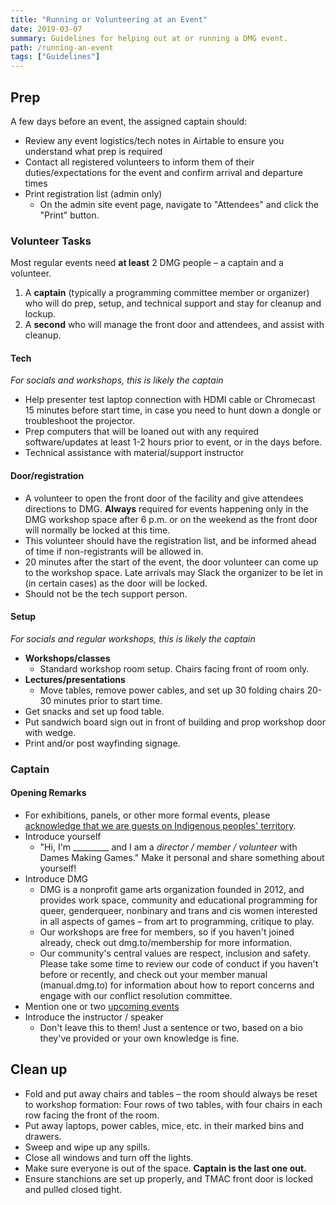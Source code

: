 ```yaml
---
title: "Running or Volunteering at an Event"
date: 2019-03-07
summary: Guidelines for helping out at or running a DMG event.
path: /running-an-event
tags: ["Guidelines"]
---
```


## Prep

A few days before an event, the assigned captain should:

- Review any event logistics/tech notes in Airtable to ensure you understand what prep is required
- Contact all registered volunteers to inform them of their duties/expectations for the event and confirm arrival and departure times
- Print registration list \(admin only\)
  - On the admin site event page, navigate to "Attendees" and click the "Print" button.

### Volunteer Tasks

Most regular events need **at least** 2 DMG people – a captain and a volunteer.

1. A **captain** \(typically a programming committee member or organizer\) who will do prep, setup, and technical support and stay for cleanup and lockup.
2. A **second** who will manage the front door and attendees, and assist with cleanup.

#### **Tech**

_For socials and workshops, this is likely the captain_

- Help presenter test laptop connection with HDMI cable or Chromecast 15 minutes before start time, in case you need to hunt down a dongle or troubleshoot the projector.
- Prep computers that will be loaned out with any required software/updates at least 1-2 hours prior to event, or in the days before.
- Technical assistance with material/support instructor

#### **Door/registration**

- A volunteer to open the front door of the facility and give attendees directions to DMG. **Always** required for events happening only in the DMG workshop space after 6 p.m. or on the weekend as the front door will normally be locked at this time.
- This volunteer should have the registration list, and be informed ahead of time if non-registrants will be allowed in.
- 20 minutes after the start of the event, the door volunteer can come up to the workshop space. Late arrivals may Slack the organizer to be let in \(in certain cases\) as the door will be locked.
- Should not be the tech support person.

#### **Setup**

_For socials and regular workshops, this is likely the captain_

- **Workshops/classes**
  - Standard workshop room setup. Chairs facing front of room only.
- **Lectures/presentations**
  - Move tables, remove power cables, and set up 30 folding chairs 20-30 minutes prior to start time.
- Get snacks and set up food table.
- Put sandwich board sign out in front of building and prop workshop door with wedge.
- Print and/or post wayfinding signage.

### Captain

#### Opening Remarks

- For exhibitions, panels, or other more formal events, please [acknowledge that we are guests on Indigenous peoples' territory](/member-manual/info-territorial-acknowledgment).
- Introduce yourself
  - "Hi, I'm \_\_\_\_\_\_\_\_\_ and I am a _director / member / volunteer_ with Dames Making Games." Make it personal and share something about yourself!
- Introduce DMG
  - DMG is a nonprofit game arts organization founded in 2012, and provides work space, community and educational programming for queer, genderqueer, nonbinary and trans and cis women interested in all aspects of games – from art to programming, critique to play.
  - Our workshops are free for members, so if you haven't joined already, check out dmg.to/membership for more information.
  - Our community's central values are respect, inclusion and safety. Please take some time to review our code of conduct if you haven't before or recently, and check out your member manual \(manual.dmg.to\) for information about how to report concerns and engage with our conflict resolution committee.
- Mention one or two [upcoming events](https://dmg.to/events)
- Introduce the instructor / speaker
  - Don't leave this to them! Just a sentence or two, based on a bio they've provided or your own knowledge is fine.

## Clean up

- Fold and put away chairs and tables – the room should always be reset to workshop formation: Four rows of two tables, with four chairs in each row facing the front of the room.
- Put away laptops, power cables, mice, etc. in their marked bins and drawers.
- Sweep and wipe up any spills.
- Close all windows and turn off the lights.
- Make sure everyone is out of the space. **Captain is the last one out.**
- Ensure stanchions are set up properly, and TMAC front door is locked and pulled closed tight.
